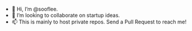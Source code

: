 - 👋 Hi, I’m @sooflee.
- 💞️ I’m looking to collaborate on startup ideas.
- 📫 This is mainly to host private repos. Send a Pull Request to reach me!
